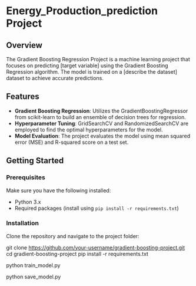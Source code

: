 # Energy_Production_prediction Project

## Overview

The Gradient Boosting Regression Project is a machine learning project that focuses on predicting [target variable] using the Gradient Boosting Regression algorithm. The model is trained on a [describe the dataset] dataset to achieve accurate predictions.

## Features

- **Gradient Boosting Regression**: Utilizes the GradientBoostingRegressor from scikit-learn to build an ensemble of decision trees for regression.
- **Hyperparameter Tuning**: GridSearchCV and RandomizedSearchCV are employed to find the optimal hyperparameters for the model.
- **Model Evaluation**: The project evaluates the model using mean squared error (MSE) and R-squared score on a test set.

## Getting Started

### Prerequisites

Make sure you have the following installed:

- Python 3.x
- Required packages (install using `pip install -r requirements.txt`)

### Installation

Clone the repository and navigate to the project folder:

git clone https://github.com/your-username/gradient-boosting-project.git
cd gradient-boosting-project
pip install -r requirements.txt

python train_model.py

python save_model.py

